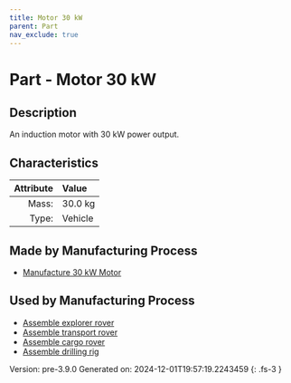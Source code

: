 ```yaml
---
title: Motor 30 kW
parent: Part
nav_exclude: true
---
```

# Part - Motor 30 kW

## Description
An induction motor with 30 kW power output.

## Characteristics

| Attribute      | Value |
|--------:|:------|
|Mass:|30.0 kg|
|Type:|Vehicle|

## Made by Manufacturing Process

- [Manufacture 30 kW Motor](../process/manufacture-30-kw-motor.html)

## Used by Manufacturing Process

- [Assemble explorer rover](../process/assemble-explorer-rover.html)
- [Assemble transport rover](../process/assemble-transport-rover.html)
- [Assemble cargo rover](../process/assemble-cargo-rover.html)
- [Assemble drilling rig](../process/assemble-drilling-rig.html)


Version: pre-3.9.0 Generated on: 2024-12-01T19:57:19.2243459
{: .fs-3 }

